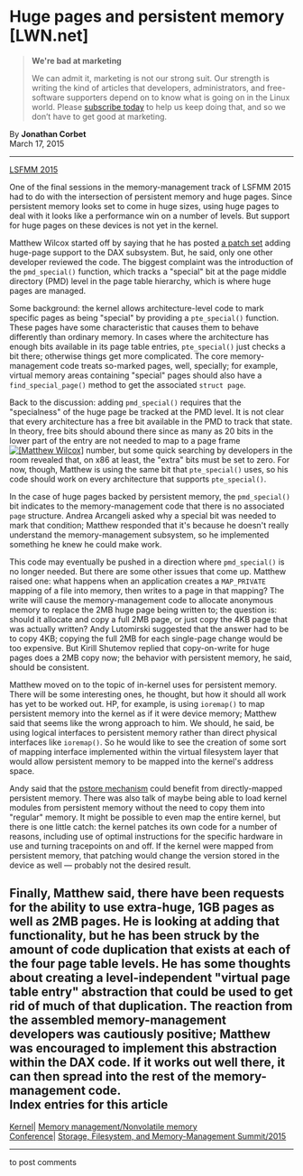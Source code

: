 # Huge pages and persistent memory [LWN.net]

> **We're bad at marketing**
> 
> We can admit it, marketing is not our strong suit. Our strength is writing the kind of articles that developers, administrators, and free-software supporters depend on to know what is going on in the Linux world. Please [subscribe today](/Promo/nsn-bad/subscribe) to help us keep doing that, and so we don’t have to get good at marketing. 

By **Jonathan Corbet**  
March 17, 2015 

* * *

[LSFMM 2015](/Articles/lsfmm2015/)

One of the final sessions in the memory-management track of LSFMM 2015 had to do with the intersection of persistent memory and huge pages. Since persistent memory looks set to come in huge sizes, using huge pages to deal with it looks like a performance win on a number of levels. But support for huge pages on these devices is not yet in the kernel. 

Matthew Wilcox started off by saying that he has posted [a patch set](/Articles/615323/) adding huge-page support to the DAX subsystem. But, he said, only one other developer reviewed the code. The biggest complaint was the introduction of the `pmd_special()` function, which tracks a "special" bit at the page middle directory (PMD) level in the page table hierarchy, which is where huge pages are managed. 

Some background: the kernel allows architecture-level code to mark specific pages as being "special" by providing a `pte_special()` function. These pages have some characteristic that causes them to behave differently than ordinary memory. In cases where the architecture has enough bits available in its page table entries, `pte_special()` just checks a bit there; otherwise things get more complicated. The core memory-management code treats so-marked pages, well, specially; for example, virtual memory areas containing "special" pages should also have a `find_special_page()` method to get the associated `struct page`. 

Back to the discussion: adding `pmd_special()` requires that the "specialness" of the huge page be tracked at the PMD level. It is not clear that every architecture has a free bit available in the PMD to track that state. In theory, free bits should abound there since as many as 20 bits in the lower part of the entry are not needed to map to a page frame [![\[Matthew Wilcox\]](https://static.lwn.net/images/conf/2015/lsfmm/MatthewWilcox-sm.jpg)](/Articles/636975/) number, but some quick searching by developers in the room revealed that, on x86 at least, the "extra" bits must be set to zero. For now, though, Matthew is using the same bit that `pte_special()` uses, so his code should work on every architecture that supports `pte_special()`. 

In the case of huge pages backed by persistent memory, the `pmd_special()` bit indicates to the memory-management code that there is no associated `page` structure. Andrea Arcangeli asked why a special bit was needed to mark that condition; Matthew responded that it's because he doesn't really understand the memory-management subsystem, so he implemented something he knew he could make work. 

This code may eventually be pushed in a direction where `pmd_special()` is no longer needed. But there are some other issues that come up. Matthew raised one: what happens when an application creates a `MAP_PRIVATE` mapping of a file into memory, then writes to a page in that mapping? The write will cause the memory-management code to allocate anonymous memory to replace the 2MB huge page being written to; the question is: should it allocate and copy a full 2MB page, or just copy the 4KB page that was actually written? Andy Lutomirski suggested that the answer had to be to copy 4KB; copying the full 2MB for each single-page change would be too expensive. But Kirill Shutemov replied that copy-on-write for huge pages does a 2MB copy now; the behavior with persistent memory, he said, should be consistent. 

Matthew moved on to the topic of in-kernel uses for persistent memory. There will be some interesting ones, he thought, but how it should all work has yet to be worked out. HP, for example, is using `ioremap()` to map persistent memory into the kernel as if it were device memory; Matthew said that seems like the wrong approach to him. We should, he said, be using logical interfaces to persistent memory rather than direct physical interfaces like `ioremap()`. So he would like to see the creation of some sort of mapping interface implemented within the virtual filesystem layer that would allow persistent memory to be mapped into the kernel's address space. 

Andy said that the [pstore mechanism](/Articles/434821/) could benefit from directly-mapped persistent memory. There was also talk of maybe being able to load kernel modules from persistent memory without the need to copy them into "regular" memory. It might be possible to even map the entire kernel, but there is one little catch: the kernel patches its own code for a number of reasons, including use of optimal instructions for the specific hardware in use and turning tracepoints on and off. If the kernel were mapped from persistent memory, that patching would change the version stored in the device as well — probably not the desired result. 

Finally, Matthew said, there have been requests for the ability to use extra-huge, 1GB pages as well as 2MB pages. He is looking at adding that functionality, but he has been struck by the amount of code duplication that exists at each of the four page table levels. He has some thoughts about creating a level-independent "virtual page table entry" abstraction that could be used to get rid of much of that duplication. The reaction from the assembled memory-management developers was cautiously positive; Matthew was encouraged to implement this abstraction within the DAX code. If it works out well there, it can then spread into the rest of the memory-management code.  
Index entries for this article  
---  
[Kernel](/Kernel/Index)| [Memory management/Nonvolatile memory](/Kernel/Index#Memory_management-Nonvolatile_memory)  
[Conference](/Archives/ConferenceIndex/)| [Storage, Filesystem, and Memory-Management Summit/2015](/Archives/ConferenceIndex/#Storage_Filesystem_and_Memory-Management_Summit-2015)  
  


* * *

to post comments 

